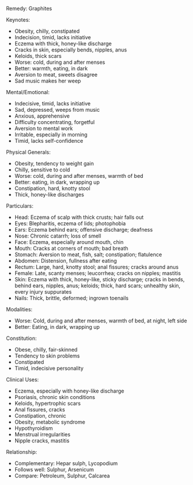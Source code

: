 Remedy: Graphites

Keynotes:
- Obesity, chilly, constipated
- Indecision, timid, lacks initiative
- Eczema with thick, honey-like discharge
- Cracks in skin, especially bends, nipples, anus
- Keloids, thick scars
- Worse: cold, during and after menses
- Better: warmth, eating, in dark
- Aversion to meat, sweets disagree
- Sad music makes her weep

Mental/Emotional:
- Indecisive, timid, lacks initiative
- Sad, depressed, weeps from music
- Anxious, apprehensive
- Difficulty concentrating, forgetful
- Aversion to mental work
- Irritable, especially in morning
- Timid, lacks self-confidence

Physical Generals:
- Obesity, tendency to weight gain
- Chilly, sensitive to cold
- Worse: cold, during and after menses, warmth of bed
- Better: eating, in dark, wrapping up
- Constipation, hard, knotty stool
- Thick, honey-like discharges

Particulars:
- Head: Eczema of scalp with thick crusts; hair falls out
- Eyes: Blepharitis, eczema of lids; photophobia
- Ears: Eczema behind ears; offensive discharge; deafness
- Nose: Chronic catarrh; loss of smell
- Face: Eczema, especially around mouth, chin
- Mouth: Cracks at corners of mouth; bad breath
- Stomach: Aversion to meat, fish, salt; constipation; flatulence
- Abdomen: Distension, fullness after eating
- Rectum: Large, hard, knotty stool; anal fissures; cracks around anus
- Female: Late, scanty menses; leucorrhea; cracks on nipples; mastitis
- Skin: Eczema with thick, honey-like, sticky discharge; cracks in bends, behind ears, nipples, anus; keloids; thick, hard scars; unhealthy skin, every injury suppurates
- Nails: Thick, brittle, deformed; ingrown toenails

Modalities:
- Worse: Cold, during and after menses, warmth of bed, at night, left side
- Better: Eating, in dark, wrapping up

Constitution:
- Obese, chilly, fair-skinned
- Tendency to skin problems
- Constipated
- Timid, indecisive personality

Clinical Uses:
- Eczema, especially with honey-like discharge
- Psoriasis, chronic skin conditions
- Keloids, hypertrophic scars
- Anal fissures, cracks
- Constipation, chronic
- Obesity, metabolic syndrome
- Hypothyroidism
- Menstrual irregularities
- Nipple cracks, mastitis

Relationship:
- Complementary: Hepar sulph, Lycopodium
- Follows well: Sulphur, Arsenicum
- Compare: Petroleum, Sulphur, Calcarea
